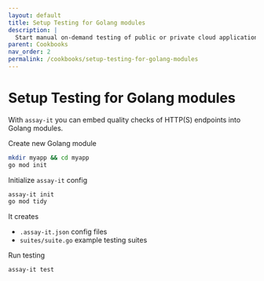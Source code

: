 ```yaml
---
layout: default
title: Setup Testing for Golang modules
description: |
  Start manual on-demand testing of public or private cloud application
parent: Cookbooks
nav_order: 2
permalink: /cookbooks/setup-testing-for-golang-modules
---
```


# Setup Testing for Golang modules

With `assay-it` you can embed quality checks of HTTP(S) endpoints into Golang modules.

Create new Golang module
```bash
mkdir myapp && cd myapp
go mod init
```

Initialize `assay-it` config

```bash
assay-it init
go mod tidy
```

It creates
* `.assay-it.json` config files
* `suites/suite.go` example testing suites

Run testing

```bash
assay-it test
```

